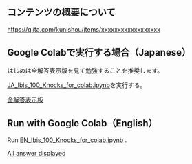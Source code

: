 ## コンテンツの概要について
https://qiita.com/kunishou/items/xxxxxxxxxxxxxxxxxx

## Google Colabで実行する場合（Japanese）
はじめは全解答表示版を見て勉強することを推奨します。  
  
[JA_Ibis_100_Knocks_for_colab.ipynb](https://drive.google.com/file/d/1Dw_QsppmVPD3ootAFC9Hcr6BYrdPNxDP/view?usp=sharing)を実行する。

[全解答表示板](https://drive.google.com/file/d/1IL8VDAkqrSG7ixWrnpGuF2_k7-e1NfFi/view?usp=sharing)

## Run with Google Colab（English）
Run [EN_Ibis_100_Knocks_for_colab.ipynb](https://drive.google.com/file/d/13HZuvpmdu9NTxDOooceFhFX_fl5vD6Z6/view?usp=sharing) .

[All answer displayed](https://drive.google.com/file/d/1q881d0dG_nLx2nLugSOPrdcjdXpMut8l/view?usp=sharing)
